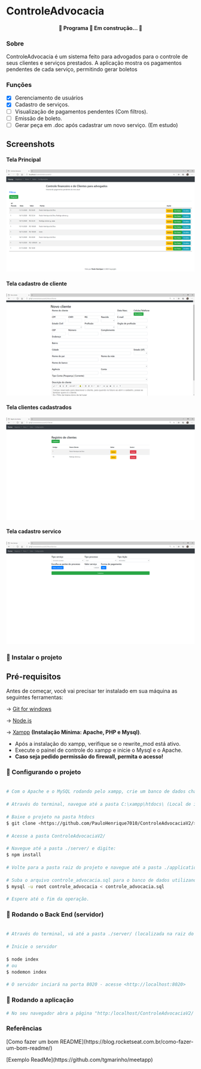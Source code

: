 # ControleAdvocacia

<h4 align="center"> 
	🚧  Programa  🚀 Em construção...  🚧
</h4>

### Sobre
<p> ControleAdvocacia é um sistema feito para advogados para o controle de seus clientes e serviços prestados. A aplicação mostra os pagamentos pendentes de cada serviço, permitindo gerar boletos</p>

### Funções

- [x] Gerenciamento de usuários
- [x] Cadastro de serviços.
- [ ] Visualização de pagamentos pendentes (Com filtros).
- [ ] Emissão de boleto.
- [ ] Gerar peça em .doc após cadastrar um novo serviço. (Em estudo)

## Screenshots

#### Tela Principal
![Tela Principal](https://github.com/PauloHenrique7010/ControleAdvocaciaV2/blob/main/anexos/screenshots/telaPrincipal.png)

#### Tela cadastro de cliente
![Tela Principal](https://github.com/PauloHenrique7010/ControleAdvocaciaV2/blob/main/anexos/screenshots/telaNovoCliente.png)

#### Tela clientes cadastrados
![Tela Principal](https://github.com/PauloHenrique7010/ControleAdvocaciaV2/blob/main/anexos/screenshots/telaCadastroCliente.png)

#### Tela cadastro servico
![Tela Principal](https://github.com/PauloHenrique7010/ControleAdvocaciaV2/blob/main/anexos/screenshots/telaNovoServico.png)

### 🎲 Instalar o projeto

## Pré-requisitos

Antes de começar, você vai precisar ter instalado em sua máquina as seguintes ferramentas:

-> [Git for windows](https://git-scm.com)

-> [Node.js](https://nodejs.org/en/)

-> [Xampp](https://www.apachefriends.org/) <b>(Instalação Mínima: Apache, PHP e Mysql)</b>.

- Após a instalação do xampp, verifique se o rewrite_mod está ativo.
- Execute o painel de controle do xampp e inicie o Mysql e o Apache.
- <b>Caso seja pedido permissão do firewall, permita o acesso!</b>


### 🎲 Configurando o projeto
```bash

# Com o Apache e o MySQL rodando pelo xampp, crie um banco de dados chamado "controle_advocacia". 

# Através do terminal, navegue até a pasta C:\xampp\htdocs\ (Local de instalação do xampp no Windows)

# Baixe o projeto na pasta htdocs
$ git clone <https://github.com/PauloHenrique7010/ControleAdvocaciaV2/>

# Acesse a pasta ControleAdvocaciaV2/

# Navegue até a pasta ./server/ e digite:
$ npm install

# Volte para a pasta raiz do projeto e navegue até a pasta ./application/outros/

# Suba o arquivo controle_advocacia.sql para o banco de dados utilizando o comando
$ mysql -u root controle_advocacia < controle_advocacia.sql

# Espere até o fim da operação.
```


### 🎲 Rodando o Back End (servidor)

```bash

# Através do terminal, vá até a pasta ./server/ (localizada na raiz do projeto).

# Inicie o servidor

$ node index
# ou
$ nodemon index

# O servidor inciará na porta 8020 - acesse <http://localhost:8020>
```
### 🎲 Rodando a aplicação 
```bash
# No seu navegador abra a página "http:/localhost/ControleAdvocaciaV2/
```


### Referências
<p>[Como fazer um bom README](https://blog.rocketseat.com.br/como-fazer-um-bom-readme/)</p>
<p>[Exemplo ReadMe](https://github.com/tgmarinho/meetapp)</p>

